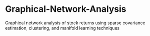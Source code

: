 # Graphical-Network-Analysis
Graphical network analysis of stock returns using sparse covariance estimation, clustering, and manifold learning techniques

